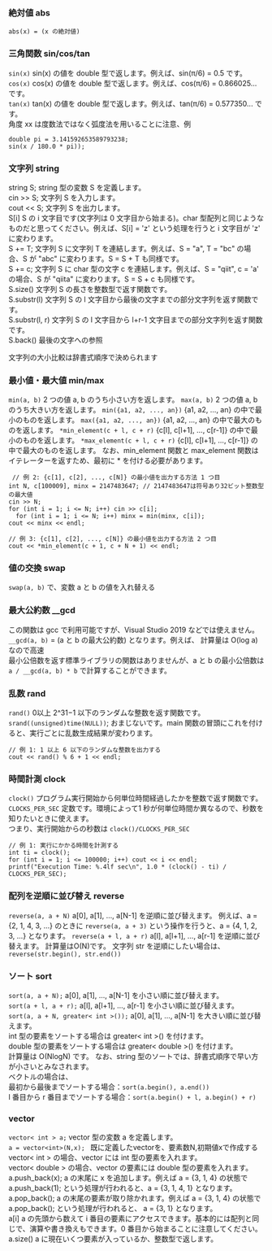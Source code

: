 ### 絶対値 abs
```abs(x) = (x の絶対値) ```

### 三角関数 sin/cos/tan
```sin(x)```	sin(x) の値を double 型で返します。例えば、sin(π/6) = 0.5 です。<br>
```cos(x)```	cos(x) の値を double 型で返します。例えば、cos(π/6) = 0.866025... です。<br>
```tan(x)```	tan(x) の値を double 型で返します。例えば、tan(π/6) = 0.577350... です。<br>
角度 xx は度数法ではなく弧度法を用いることに注意、例
```
double pi = 3.141592653589793238;
sin(x / 180.0 * pi));
```

### 文字列 string
string S;	string 型の変数 S を定義します。<br>
cin >> S;	文字列 S を入力します。<br>
cout << S;	文字列 S を出力します。<br>
S[i]	S の i 文字目です(文字列は 0 文字目から始まる)。char 型配列と同じようなものだと思ってください。例えば、S[i] = 'z' という処理を行うと i 文字目が 'z' に変わります。<br>
S += T;	文字列 S に文字列 T を連結します。例えば、S = "a", T = "bc" の場合、S が "abc" に変わります。S = S + T も同様です。<br>
S += c;	文字列 S に char 型の文字 c を連結します。例えば、S = "qiit", c = 'a' の場合、S が "qiita" に変わります。S = S + c も同様です。<br>
S.size()	文字列 S の長さを整数型で返す関数です。<br>
S.substr(l)	文字列 S の l 文字目から最後の文字までの部分文字列を返す関数です。<br>
S.substr(l, r)	文字列 S の l 文字目から l+r-1 文字目までの部分文字列を返す関数です。<br>
S.back() 最後の文字への参照

文字列の大小比較は辞書式順序で決められます

### 最小値・最大値 min/max
```min(a, b)```	2 つの値 a, b のうち小さい方を返します。
```max(a, b)```	2 つの値 a, b のうち大きい方を返します。
```min({a1, a2, ..., an})```	{a1, a2, ..., an} の中で最小のものを返します。
```max({a1, a2, ..., an})```	{a1, a2, ..., an} の中で最大のものを返します。
```*min_element(c + l, c + r)```	{c[l], c[l+1], ..., c[r-1]} の中で最小のものを返します。
```*max_element(c + l, c + r)```	{c[l], c[l+1], ..., c[r-1]} の中で最大のものを返します。
なお、min_element 関数と max_element 関数はイテレーターを返すため、最初に * を付ける必要があります。

```
 // 例 2: {c[1], c[2], ..., c[N]} の最小値を出力する方法 1 つ目
int N, c[100009], minx = 2147483647; // 2147483647は符号あり32ビット整数型の最大値
cin >> N;
for (int i = 1; i <= N; i++) cin >> c[i];
  for (int i = 1; i <= N; i++) minx = min(minx, c[i]);
cout << minx << endl;

// 例 3: {c[1], c[2], ..., c[N]} の最小値を出力する方法 2 つ目
cout << *min_element(c + 1, c + N + 1) << endl;
```

### 値の交換 swap
```swap(a, b)``` で、変数 a と b の値を入れ替える

### 最大公約数 __gcd

この関数は gcc で利用可能ですが、Visual Studio 2019 などでは使えません。
```__gcd(a, b)``` = (a と b の最大公約数) となります。例えば、
計算量は O(log a) なので高速<br>
最小公倍数を返す標準ライブラリの関数はありませんが、a と b の最小公倍数は ```a / __gcd(a, b) * b``` で計算することができます。

### 乱数 rand
```rand()```	0以上 2^31−1 以下のランダムな整数を返す関数です。<br>
```srand((unsigned)time(NULL))```;	おまじないです。main 関数の冒頭にこれを付けると、実行ごとに乱数生成結果が変わります。
```
// 例 1: 1 以上 6 以下のランダムな整数を出力する
cout << rand() % 6 + 1 << endl;
```

### 時間計測 clock
```clock()```	プログラム実行開始から何単位時間経過したかを整数で返す関数です。<br>
```CLOCKS_PER_SEC```	定数です。環境によって1 秒が何単位時間か異なるので、秒数を知りたいときに使えます。<br>
つまり、実行開始からの秒数は ```clock()/CLOCKS_PER_SEC```<br>
```
// 例 1: 実行にかかる時間を計測する
int ti = clock();
for (int i = 1; i <= 100000; i++) cout << i << endl;
printf("Execution Time: %.4lf sec\n", 1.0 * (clock() - ti) / CLOCKS_PER_SEC);
```

### 配列を逆順に並び替え reverse
```reverse(a, a + N)```	a[0], a[1], ..., a[N-1] を逆順に並び替えます。
例えば、a = {2, 1, 4, 3, ...} のときに ```reverse(a, a + 3)``` という操作を行うと、a = {4, 1, 2, 3, ...} となります。
```reverse(a + l, a + r)```	a[l], a[l+1], ..., a[r-1] を逆順に並び替えます。
計算量はO(N)です。
文字列 str を逆順にしたい場合は、```reverse(str.begin(), str.end())```

### ソート sort
```sort(a, a + N);```	a[0], a[1], ..., a[N-1] を小さい順に並び替えます。<br>
```sort(a + l, a + r);```	a[l], a[l+1], ..., a[r-1] を小さい順に並び替えます。<br>
```sort(a, a + N, greater< int >());```	a[0], a[1], ..., a[N-1] を大きい順に並び替えます。<br>
int 型の要素をソートする場合は greater< int >() を付けます。<br>
double 型の要素をソートする場合は greater< double >() を付けます。<br>
計算量は O(NlogN) です。
なお、string 型のソートでは、辞書式順序で早い方が小さいとみなされます。<br>
ベクトルの場合は、<br>
最初から最後までソートする場合：```sort(a.begin(), a.end())```<br>
l 番目から r 番目までソートする場合：```sort(a.begin() + l, a.begin() + r)```<br>

### vector
```vector< int > a;```	vector 型の変数 a を定義します。<br>
```a = vector<int>(N,x); ``` 既に定義したvectorを、要素数N,初期値xで作成する<br>
vector< int > の場合、vector には int 型の要素を入れます。<br>
vector< double > の場合、vector の要素には double 型の要素を入れます。<br>
a.push_back(x);	a の末尾に x を追加します。例えば a = {3, 1, 4} の状態で a.push_back(1); という処理が行われると、a = {3, 1, 4, 1} となります。<br>
a.pop_back();	a の末尾の要素が取り除かれます。例えば a = {3, 1, 4} の状態で a.pop_back(); という処理が行われると、 a = {3, 1} となります。<br>
a[i]	a の先頭から数えて i 番目の要素にアクセスできます。基本的には配列と同じで、演算や書き換えもできます。0 番目から始まることに注意してください。<br>
a.size()	a に現在いくつ要素が入っているか、整数型で返します。<br>

































